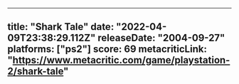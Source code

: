 
---
title: "Shark Tale"
date: "2022-04-09T23:38:29.112Z"
releaseDate: "2004-09-27"
platforms: ["ps2"]
score: 69
metacriticLink: "https://www.metacritic.com/game/playstation-2/shark-tale"
---
